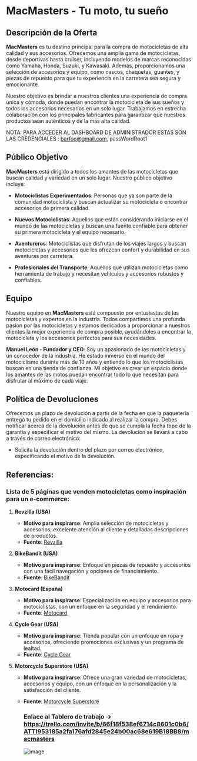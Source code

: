 # MacMasters - Tu moto, tu sueño


## Descripción de la Oferta

**MacMasters** es tu destino principal para la compra de motocicletas de alta calidad y sus accesorios. Ofrecemos una amplia gama de motocicletas, desde deportivas hasta cruiser, incluyendo modelos de marcas reconocidas como Yamaha, Honda, Suzuki, y Kawasaki. Además, proporcionamos una selección de accesorios y equipo, como cascos, chaquetas, guantes, y piezas de repuesto para que tu experiencia en la carretera sea segura y emocionante.

Nuestro objetivo es brindar a nuestros clientes una experiencia de compra única y cómoda, donde puedan encontrar la motocicleta de sus sueños y todos los accesorios necesarios en un solo lugar. Trabajamos en estrecha colaboración con los principales fabricantes para garantizar que nuestros productos sean auténticos y de la más alta calidad.

NOTA: PARA ACCEDER AL DASHBOARD DE ADMINISTRADOR ESTAS SON LAS CREDENCIALES : barfoo@gmail.com, passWordRoot1

## Público Objetivo

**MacMasters** está dirigido a todos los amantes de las motocicletas que buscan calidad y variedad en un solo lugar. Nuestro público objetivo incluye:

- **Motociclistas Experimentados**: Personas que ya son parte de la comunidad motociclista y buscan actualizar su motocicleta o encontrar accesorios de primera calidad.

- **Nuevos Motociclistas**: Aquellos que están considerando iniciarse en el mundo de las motocicletas y buscan una fuente confiable para obtener su primera motocicleta y el equipo necesario.

- **Aventureros**: Motociclistas que disfrutan de los viajes largos y buscan motocicletas y accesorios que les ofrezcan confort y durabilidad en sus aventuras por carretera.

- **Profesionales del Transporte**: Aquellos que utilizan motocicletas como herramienta de trabajo y necesitan vehículos y accesorios robustos y confiables.

## Equipo

Nuestro equipo en **MacMasters** está compuesto por entusiastas de las motocicletas y expertos en la industria. Todos compartimos una profunda pasión por las motocicletas y estamos dedicados a proporcionar a nuestros clientes la mejor experiencia de compra posible, ayudándoles a encontrar la motocicleta y los accesorios perfectos para sus necesidades.

**Manuel León - Fundador y CEO**: 
Soy un apasionado de las motocicletas y un conocedor de la industria. He estado inmerso en el mundo del motociclismo durante más de 10 años y entiendo lo que los motociclistas buscan en una tienda de confianza. Mi objetivo es crear un espacio donde los amantes de las motos puedan encontrar todo lo que necesitan para disfrutar al máximo de cada viaje.

## Política de Devoluciones

Ofrecemos un plazo de devolución a partir de la fecha en que la paquetería entregó tu pedido en el domicilio indicado al realizar la compra. Debes notificar acerca de la devolución antes de que se cumpla la fecha tope de la garantía y especificar el motivo del mismo. La devolución se llevará a cabo a través de correo electrónico:

- Solicita la devolución dentro del plazo por correo electrónico, especificando el motivo de la devolución.

## Referencias:
### Lista de 5 páginas que venden motocicletas como inspiración para un e-commerce:

1. **Revzilla (USA)**
   - **Motivo para inspirarse**: Amplia selección de motocicletas y accesorios, excelente atención al cliente y detalladas descripciones de productos.
   - **Fuente**: [Revzilla](https://www.revzilla.com)

2. **BikeBandit (USA)**
   - **Motivo para inspirarse**: Enfoque en piezas de repuesto y accesorios con una fácil navegación y opciones de financiamiento.
   - **Fuente**: [BikeBandit](https://www.bikebandit.com)

3. **Motocard (España)**
   - **Motivo para inspirarse**: Especialización en equipo y accesorios para motociclistas, con un enfoque en la seguridad y el rendimiento.
   - **Fuente**: [Motocard](https://www.motocard.com)

4. **Cycle Gear (USA)**
   - **Motivo para inspirarse**: Tienda popular con un enfoque en ropa y accesorios, ofreciendo promociones exclusivas y un programa de lealtad.
   - **Fuente**: [Cycle Gear](https://www.cyclegear.com)

5. **Motorcycle Superstore (USA)**
   - **Motivo para inspirarse**: Ofrece una gran variedad de motocicletas, accesorios y equipo, con un enfoque en la personalización y la satisfacción del cliente.
   - **Fuente**: [Motorcycle Superstore](https://www.motorcyclesuperstore.com)



  

     ### Enlace al Tablero de trabajo -> https://trello.com/invite/b/66f18f538ef6714c8601c0b6/ATTI953185a2fa176afd2845e24b00ac68e619B18BB8/macmasters ###
     
     ![image](https://github.com/user-attachments/assets/eb003f6f-c497-486f-b265-ed8c609f00e5)

